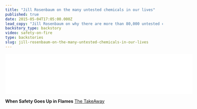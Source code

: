 ```yaml
---
title: "Jill Rosenbaum on the many untested chemicals in our lives"
published: true
date: 2015-05-04T17:05:00.000Z
lead_copy: "Jill Rosenbaum on why there are more than 80,000 untested chemicals in our daily lives -- in everything from car seats and pillows to clothing. "
backstory_type: backstory
video: safety-on-fire
type: backstories
slug: jill-rosenbaum-on-the-many-untested-chemicals-in-our-lives
---
```

<iframe width="600" height="130" frameborder="0" scrolling="no" src="//www.thetakeaway.org/widgets/ondemand_player/takeaway/#file=%2Faudio%2Fxspf%2F450389%2F"></iframe>

**When Safety Goes Up in Flames**
[The TakeAway](http://www.thetakeaway.org/story/flame-retardant-products-fire-safety-v-health-risks/)

